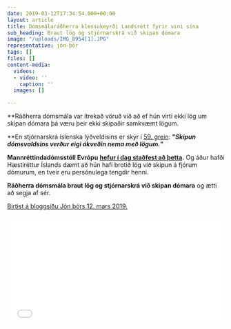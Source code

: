 ```yaml
---
date: 2019-03-12T17:34:54.000+00:00
layout: article
title: Dómsmálaráðherra klessukeyrði Landsrétt fyrir vini sína
sub_heading: Braut lög og stjórnarskrá við skipan dómara
image: "/uploads/IMG_8954[1].JPG"
representative: jón-þór
tags: []
files: []
content-media:
  videos:
  - video: ''
    caption: ''
  images: []

---
```

\**Ráðherra dómsmála var ítrekað vöruð við að ef hún virti ekki lög um skipan dómara þá væru þeir ekki skipaðir samkvæmt lögum.

\**En stjórnarskrá íslenska lýðveldisins er skýr í [59. grein](https://www.althingi.is/lagas/nuna/1944033.html#G59): **"_Skipun dómsvaldsins verður eigi ákveðin nema með lögum._"**

**Mannréttindadómsstóll Evrópu** [**hefur í dag staðfest að þetta**](https://hudoc.echr.coe.int/eng-press#%20)**.** Og áður hafði Hæstiréttur Íslands dæmt að hún hafi brotið lög við skipun á fjórum dómurum, en tveir eru persónulega tengdir henni.

**Ráðherra dómsmála braut lög og stjórnarskrá við skipan dómara** og ætti að segja af sér.

[Birtist á bloggsíðu Jón þórs 12. mars 2019.](https://jonthorolafsson.blog.is)

<iframe scrolling='no' frameborder='0' type='text/html' style='border:0;overflow:hidden; width:100%;height:250px' src='//althingi.netvarp.is/player/?type=vod&width=512&height=288&icons=yes&file=20180306T162504&start=1255&duration=435&autoplay=false' allowTransparency allowfullscreen seamless allow='autoplay; fullscreen'></iframe>